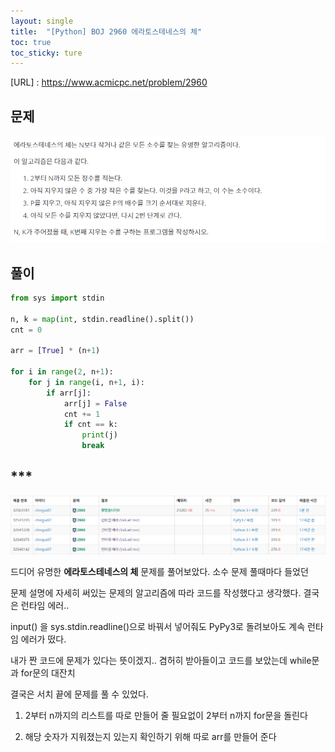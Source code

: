 ```yaml
---
layout: single
title:  "[Python] BOJ 2960 에라토스테네스의 체"
toc: true
toc_sticky: ture
---
```




[URL] : <https://www.acmicpc.net/problem/2960>



## 문제

![](../images/image-20210824154856122.png)



## 풀이

```python
from sys import stdin

n, k = map(int, stdin.readline().split())
cnt = 0

arr = [True] * (n+1)

for i in range(2, n+1):
	for j in range(i, n+1, i):
		if arr[j]:
			arr[j] = False
			cnt += 1
			if cnt == k:
				print(j)
				break
```





## ***

![](../images/image-20210824155000647.png)



드디어 유명한 **에라토스테네스의 체** 문제를 풀어보았다. 소수 문제 풀때마다 들었던

문제 설명에 자세히 써있는 문제의 알고리즘에 따라 코드를 작성했다고 생각했다. 결국은 런타임 에러..

input() 을 sys.stdin.readline()으로 바꿔서 넣어줘도 PyPy3로 돌려보아도 계속 런타임 에러가 떴다.

내가 짠 코드에 문제가 있다는 뜻이겠지.. 겸허히 받아들이고 코드를 보았는데 while문과 for문의 대잔치 

결국은 서치 끝에 문제를 풀 수 있었다.  

1. 2부터 n까지의 리스트를 따로 만들어 줄 필요없이 2부터 n까지 for문을 돌린다

2. 해당 숫자가 지워졌는지 있는지 확인하기 위해 따로 arr를 만들어 준다

   







